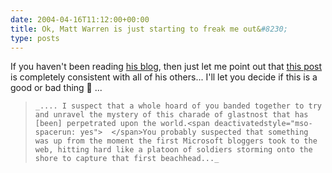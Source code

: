 ```yaml
---
date: 2004-04-16T11:12:00+00:00
title: Ok, Matt Warren is just starting to freak me out&#8230;
type: posts
---
```

If you haven't been reading [his blog](http://weblogs.asp.net/mattwar), then just let me point out that [this post](http://weblogs.asp.net/mattwar/archive/2004/04/15/114419.aspx) is completely consistent with all of his others... I'll let you decide if this is a good or bad thing 🙂 ...

<blockquote dir="ltr" style="MARGIN-RIGHT: 0px">

    _.... I suspect that a whole hoard of you banded together to try and unravel the mystery of this charade of glastnost that has [been] perpetrated upon the world.<span deactivatedstyle="mso-spacerun: yes">  </span>You probably suspected that something was up from the moment the first Microsoft bloggers took to the web, hitting hard like a platoon of soldiers storming onto the shore to capture that first beachhead..._

</blockquote>

